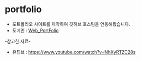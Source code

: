 # portfolio
* 포트폴리오 사이트를 제작하여 깃허브 호스팅을 연동해봤습니다.
* 도메인 : [Web_PortFolio](https://taeng2cda.github.io/portfolio/)


-참고한 자료-
* 유튜브 : https://www.youtube.com/watch?v=NhXyRTZC28s
